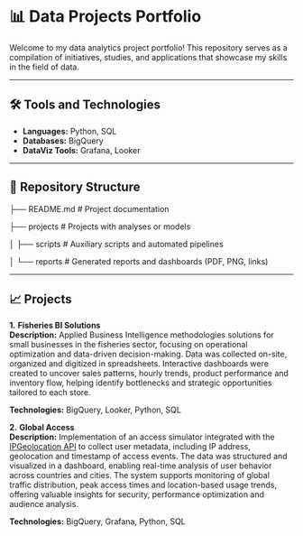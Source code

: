 # 📊 Data Projects Portfolio

Welcome to my data analytics project portfolio! This repository serves as a compilation of initiatives, studies, and applications that showcase my skills in the field of data.

---

## 🛠️ Tools and Technologies

- **Languages:** Python, SQL  
- **Databases:** BigQuery
- **DataViz Tools:** Grafana, Looker

---

## 📂 Repository Structure

├── README.md        # Project documentation

├── projects         # Projects with analyses or models

│      ├── scripts      # Auxiliary scripts and automated pipelines

│      └── reports      # Generated reports and dashboards (PDF, PNG, links)

---

## 📈 Projects

**1.** **Fisheries BI Solutions**  
   **Description:** Applied Business Intelligence methodologies solutions for small businesses in the fisheries sector, focusing on operational optimization and data-driven decision-making. Data was collected on-site, organized and digitized in spreadsheets. Interactive dashboards were created to uncover sales patterns, hourly trends, product performance and inventory flow, helping identify bottlenecks and strategic opportunities tailored to each store.

   **Technologies:** BigQuery, Looker, Python, SQL 

**2.** **Global Access**  
   **Description:** Implementation of an access simulator integrated with the [IPGeolocation API](https://ipgeolocation.io/ip-location-api.html) to collect user metadata, including IP address, geolocation and timestamp of access events. The data was structured and visualized in a dashboard, enabling real-time analysis of user behavior across countries and cities. The system supports monitoring of global traffic distribution, peak access times and location-based usage trends, offering valuable insights for security, performance optimization and audience analysis.

   **Technologies:** BigQuery, Grafana, Python, SQL 
